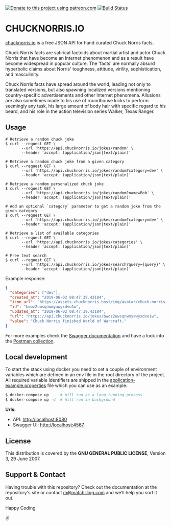 [![Donate to this project using patreon.com](https://img.shields.io/badge/patreon-donate-yellow.svg)](https://www.patreon.com/matchilling) [![Build Status](https://travis-ci.org/chucknorris-io/chuck-api.svg?branch=master)](https://travis-ci.org/chucknorris-io/chuck-api)

# CHUCKNORRIS.IO

[chucknorris.io](https://api.chucknorris.io) is a free JSON API for hand curated Chuck Norris facts.

Chuck Norris facts are satirical factoids about martial artist and actor Chuck Norris that have become an Internet
phenomenon and as a result have become widespread in popular culture. The 'facts' are normally absurd hyperbolic claims
about Norris' toughness, attitude, virility, sophistication, and masculinity.

Chuck Norris facts have spread around the world, leading not only to translated versions, but also spawning localized
versions mentioning country-specific advertisements and other Internet phenomena. Allusions are also sometimes made to
his use of roundhouse kicks to perform seemingly any task, his large amount of body hair with specific regard to his
beard, and his role in the action television series Walker, Texas Ranger.

## Usage

```shell
# Retrieve a random chuck joke
$ curl --request GET \
       --url 'https://api.chucknorris.io/jokes/random' \
       --header 'accept: (application/json|text/plain)'

# Retrieve a random chuck joke from a given category
$ curl --request GET \
       --url 'https://api.chucknorris.io/jokes/random?category=dev' \
       --header 'accept: (application/json|text/plain)'

# Retrieve a random personalized chuck joke
$ curl --request GET \
       --url 'https://api.chucknorris.io/jokes/random?name=Bob' \
       --header 'accept: (application/json|text/plain)'

# Add an optional `category` parameter to get a random joke from the given category
$ curl --request GET \
       --url 'https://api.chucknorris.io/jokes/random?category=dev' \
       --header 'accept: (application/json|text/plain)'

# Retrieve a list of available categories
$ curl --request GET \
       --url 'https://api.chucknorris.io/jokes/categories' \
       --header 'accept: (application/json|text/plain)'

# Free text search
$ curl --request GET \
       --url 'https://api.chucknorris.io/jokes/search?query={query}' \
       --header 'accept: (application/json|text/plain)'
```

Example response:

```json
{
  "categories": ["dev"],
  "created_at": "2019-06-02 08:47:39.43184",
  "icon_url": "https://assets.chucknorris.host/img/avatar/chuck-norris.png",
  "id": "bwoz2uwsqnwmyawyxdvo1w",
  "updated_at": "2019-06-02 08:47:39.43184",
  "url": "https://api.chucknorris.io/jokes/bwoz2uwsqnwmyawyxdvo1w",
  "value": "Chuck Norris finished World of Warcraft."
}
```

For more examples check the [Swagger documentation](https://api.chucknorris.io/documentation) and have a look into the [Postman collection](./postman/io.chucknorris.api.postman_collection.json).

## Local development

To start the stack using docker you need to set a couple of environment variables which are defined in an env file in the root directory of the project. All required variable identifiers are shipped in the [application-example.properties](./src/main/resources/application-example.properties) file which you can use as an example.

```sh
$ docker-compose up     # Will run as a long running process
$ docker-compose up -d  # Will run in background
```

**Urls:**

- API: [http://localhost:8080](http://localhost:8080)
- Swagger UI: [http://localhost:4567](http://localhost:4567)

## License

This distribution is covered by the **GNU GENERAL PUBLIC LICENSE**, Version 3, 29 June 2007.

## Support & Contact

Having trouble with this repository? Check out the documentation at the repository's site or contact m@matchilling.com and we’ll help you sort it out.

Happy Coding

:v:
